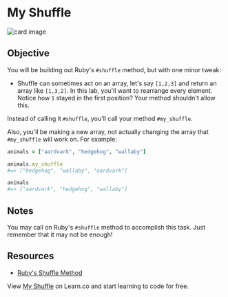 

# My Shuffle

![card image](https://s3-us-west-2.amazonaws.com/web-dev-readme-photos/cs/shuffle.jpg)

## Objective

You will be building out Ruby's `#shuffle` method, but with one minor tweak:

*  Shuffle can sometimes act on an array, let's say `[1,2,3]` and return an array like `[1,3,2]`. In this lab, you'll want to rearrange every element. Notice how `1` stayed in the first position? Your method shouldn't allow this.

Instead of calling it `#shuffle`, you'll call your method `#my_shuffle`. 

Also, you'll be making a new array, not actually changing the array that `#my_shuffle` will work on. For example:

```ruby
animals = ["aardvark", "hedgehog", "wallaby"]

animals.my_shuffle
#=> ["hedgehog", "wallaby", "aardvark"]

animals
#=> ["aardvark", "hedgehog", "wallaby"]
```

## Notes

You may call on Ruby's `#shuffle` method to accomplish this task. Just remember that it may not be enough!

## Resources

* [Ruby's Shuffle Method](http://ruby-doc.org/core-2.2.0/Array.html#method-i-shuffle)

<p data-visibility='hidden'>View <a href='https://learn.co/lessons/my-shuffle' title='My Shuffle'>My Shuffle</a> on Learn.co and start learning to code for free.</p>
